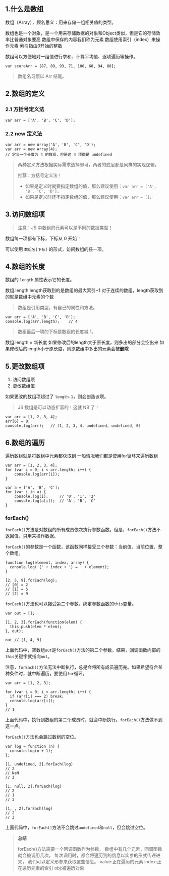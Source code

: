 ## 1.什么是数组

数组（Array），顾名思义：用来存储一组相关值的类型。

数组也是一个对象，是一个用来存储数据的对象和Object类似，但是它的存储效率比普通对象要高
数组中保存的内容我们称为元素
数组使用索引（index）来操作元素
索引指由0开始的整数

数组可以方便地对一组值进行求和、计算平均值、逐项遍历等操作。

```
var scoreArr = [87, 89, 93, 71, 100, 68, 94, 88];
```

> 数组名习惯以 Arr 结尾。

## 2.数组的定义

### 2.1 方括号定义法

```
var arr = ['A', 'B', 'C', 'D'];
```

### 2.2 new 定义法

```
var arr = new Array('A', 'B', 'C', 'D');
var arr = new Array(4);
// 定义一个长度为 4 的数组，但是这 4 项都是 undefined
```

> 两种定义方法根据实际需求选择即可，两者的底层都是同样的实现逻辑。
>
> 推荐：方括号定义法！
>
> - 如果是定义时就要指定数组的值，那么建议使用：`var arr = ['A', 'B', 'C', 'D'];`
> - 如果是定义时还不指定数组的值，那么建议使用：`var arr = [];`

## 3.访问数组项

> 注意：JS 中数组的元素可以是不同的数据类型！

数组每一项都有下标，下标从 0 开始！

可以使用 `数组名[下标]` 的形式，访问数组的任一项。

## 4.数组的长度

数组的 `length` 属性表示它的长度。

数组.length
length获取到的是数组的最大索引+1
对于连续的数组，length获取到的就是数组中元素的个数

> 数组是引用类型，有自己的属性和方法。

```
var arr = ['A', 'B', 'C', 'D'];
console.log(arr.length);	// 4
```

> 数组最后一项的下标是数组的长度减 1。

数组.length = 新长度
如果修改后的length大于原长度，则多出的部分会空出来
如果修改后的length小于原长度，则原数组中多出的元素会被**删除**

## 5.更改数组项

1. 访问数组项
2. 更改数组值

如果更改的数组项超过了 `length-1`，则会创造该项。

> JS 数组是可以动态扩容的！这就 NB 了！

```
var arr = [1, 2, 3, 4];
arr[6] = 0;
console.log(arr);	// [1, 2, 3, 4, undefined, undefined, 0]
```

## 6.数组的遍历

遍历数组就是将数组中元素都获取到
一般情况我们都是使用for循环来遍历数组

```
var arr = [1, 2, 3, 4];
for (var i = 0; i < arr.length; i++) {
    console.log(arr[i]);
}

var a = ['A', 'B', 'C'];
for (var i in a) {
    console.log(i); 	// '0', '1', '2'
    console.log(a[i]); 	// 'A', 'B', 'C'
}
```

### **forEach()**

`forEach()`方法是对数组的所有成员依次执行参数函数。但是，`forEach()`方法不返回值，只用来操作数据。

`forEach()`的参数是一个函数，该函数同样接受三个参数：当前值、当前位置、整个数组。

```
function log(element, index, array) {
  console.log('[' + index + '] = ' + element);
}

[2, 5, 9].forEach(log);
// [0] = 2
// [1] = 5
// [2] = 9
```

`forEach()`方法也可以接受第二个参数，绑定参数函数的`this`变量。

```
var out = [];

[1, 2, 3].forEach(function(elem) {
  this.push(elem * elem);
}, out);

out // [1, 4, 9]
```

上面代码中，空数组`out`是`forEach()`方法的第二个参数，结果，回调函数内部的`this`关键字就指向`out`。

注意，`forEach()`方法无法中断执行，总是会将所有成员遍历完。如果希望符合某种条件时，就中断遍历，要使用`for`循环。

```
var arr = [1, 2, 3];

for (var i = 0; i < arr.length; i++) {
  if (arr[i] === 2) break;
  console.log(arr[i]);
}
// 1
```

上面代码中，执行到数组的第二个成员时，就会中断执行。`forEach()`方法做不到这一点。

`forEach()`方法也会跳过数组的空位。

```
var log = function (n) {
  console.log(n + 1);
};

[1, undefined, 2].forEach(log)
// 2
// NaN
// 3

[1, null, 2].forEach(log)
// 2
// 1
// 3

[1, , 2].forEach(log)
// 2
// 3
```

上面代码中，`forEach()`方法不会跳过`undefined`和`null`，但会跳过空位。

> **总结**
>
> forEach()方法需要一个回调函数作为参数，
> 数组中有几个元素，回调函数就会被调用几次，
> 每次调用时，都会将遍历到的信息以实参的形式传递进来，
> 我们可以定义形参来获取这些信息。
> value:正在遍历的元素
> index:正在遍历元素的索引
> obj:被遍历对象

